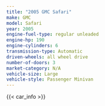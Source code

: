 ```yaml
---
title: "2005 GMC Safari"
make: GMC
model: Safari
year: 2005
engine-fuel-type: regular unleaded
engine-hp: 190
engine-cylinders: 6
transmission-type: Automatic
driven-wheels: all wheel drive
number-of-doors: 3
market-category: N/A
vehicle-size: Large
vehicle-style: Passenger Minivan
---
```


{{< car_info >}}
